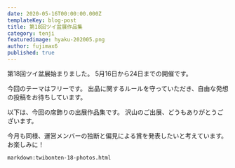 ```yaml
---
date: 2020-05-16T00:00:00.000Z
templateKey: blog-post
title: 第18回ツイ盆展作品集
category: tenji
featuredimage: hyaku-202005.png
author: fujimax6
published: true
---
```

第18回ツイ盆展始まりました。
5月16日から24日までの開催です。

今回のテーマはフリーです。
出品に関するルールを守っていただき、自由な発想の投稿をお待ちしています。

以下は、今回の席飾りの出展作品集です。
沢山のご出展、どうもありがとうございます。

今月も同様、運営メンバーの独断と偏見による賞を発表したいと考えています。
お楽しみに！

`markdown:twibonten-18-photos.html`
